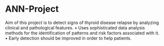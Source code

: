 # ANN-Project
Aim of this project is to detect signs of thyroid disease relapse  by analyzing clinical and pathological features.  • Uses sophisticated data analysis methods for the identification  of patterns and risk factors associated with it.  • Early detection should be improved in order to help patients.
